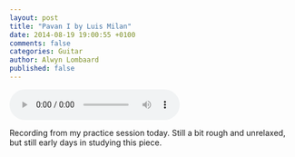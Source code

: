 ```yaml
---
layout: post
title: "Pavan I by Luis Milan"
date: 2014-08-19 19:00:55 +0100
comments: false
categories: Guitar
author: Alwyn Lombaard
published: false
---
```


<audio controls>
  <source src="/music/Pavan_20140819_182702.mp3" type="audio/mpeg">
Your browser does not support the audio element but you can get the recording [here](/music/Pavan_20140819_182702.mp3)
</audio>

Recording from my practice session today. Still a bit rough and unrelaxed, but still early days in studying this piece.





